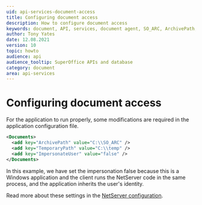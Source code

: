 ```yaml
---
uid: api-services-document-access
title: Configuring document access
description: How to configure document access
keywords: document, API, services, document agent, SO_ARC, ArchivePath, TemporaryPath, ImpersonateUser
author: Tony Yates
date: 12.08.2021
version: 10
topic: howto
audience: api
audience_tooltip: SuperOffice APIs and database
category: document
area: api-services
---
```


# Configuring document access

For the application to run properly, some modifications are required in the application configuration file.

```XML
<Documents>
  <add key="ArchivePath" value="C:\\SO_ARC" />
  <add key="TemporaryPath" value="C:\\temp" />
  <add key="ImpersonateUser" value="false" />
</Documents>
```

In this example, we have set the impersonation false because this is a Windows application and the client runs the NetServer code in the same process, and the application inherits the user's identity.

Read more about these settings in the [NetServer configuration][1].

<!-- Referenced links -->
[1]: ../../../config/documents.md

<!-- Referenced images -->
